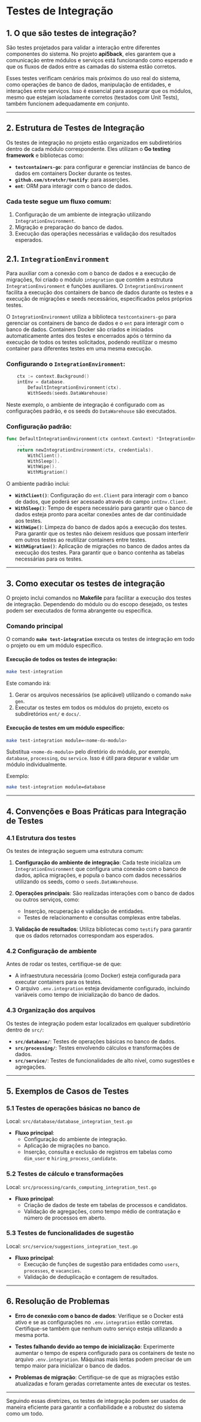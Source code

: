 # Testes de Integração

## 1. O que são testes de integração?

São testes projetados para validar a interação entre diferentes componentes do sistema. No projeto **api5back**, eles garantem que a comunicação entre módulos e serviços está funcionando como esperado e que os fluxos de dados entre as camadas do sistema estão corretos.

Esses testes verificam cenários mais próximos do uso real do sistema, como operações de banco de dados, manipulação de entidades, e interações entre serviços. Isso é essencial para assegurar que os módulos, mesmo que estejam isoladamente corretos (testados com Unit Tests), também funcionem adequadamente em conjunto.

---

## 2. Estrutura de Testes de Integração

Os testes de integração no projeto estão organizados em subdiretórios dentro de cada módulo correspondente. Eles utilizam o **Go testing framework** e bibliotecas como:

- **`testcontainers-go`**: para configurar e gerenciar instâncias de banco de dados em containers Docker durante os testes.
- **`github.com/stretchr/testify`**: para asserções.
- **`ent`**: ORM para interagir com o banco de dados.

### Cada teste segue um fluxo comum:

1. Configuração de um ambiente de integração utilizando `IntegrationEnvironment`.
2. Migração e preparação do banco de dados.
3. Execução das operações necessárias e validação dos resultados esperados.

## 2.1. `IntegrationEnvironment`

Para auxiliar com a conexão com o banco de dados e a execução de migrações, foi criado o módulo `integration` que contém a estrutura `IntegrationEnvironment` e funções auxiliares. O `IntegrationEnvironment` facilita a execução dos containers de banco de dados durante os testes e a execução de migrações e seeds necessários, especificados pelos próprios testes.

O `IntegrationEnvironment` utiliza a biblioteca `testcontainers-go` para gerenciar os containers de banco de dados e o `ent` para interagir com o banco de dados. Containers Docker são criados e iniciados automaticamente antes dos testes e encerrados após o término da execução de todos os testes solicitados, podendo reutilizar o mesmo container para diferentes testes em uma mesma execução.

### Configurando o `IntegrationEnvironment`:

```go
	ctx := context.Background()
	intEnv = database.
		DefaultIntegrationEnvironment(ctx).
		WithSeeds(seeds.DataWarehouse)
```

Neste exemplo, o ambiente de integração é configurado com as configurações padrão, e os seeds do `DataWarehouse` são executados.

### Configuração padrão:

```go
func DefaultIntegrationEnvironment(ctx context.Context) *IntegrationEnvironment {
	...
	return newIntegrationEnvironment(ctx, credentials).
		WithClient().
		WithSleep().
		WithWipe().
		WithMigration()
```

O ambiente padrão inclui:

- **`WithClient()`**: Configuração do `ent.Client` para interagir com o banco de dados, que poderá ser acessado através do campo `intEnv.Client`.
- **`WithSleep()`**: Tempo de espera necessário para garantir que o banco de dados esteja pronto para aceitar conexões antes de dar continuidade aos testes.
- **`WithWipe()`**: Limpeza do banco de dados após a execução dos testes. Para garantir que os testes não deixem resíduos que possam interferir em outros testes ao reutilizar containers entre testes.
- **`WithMigration()`**: Aplicação de migrações no banco de dados antes da execução dos testes. Para garantir que o banco contenha as tabelas necessárias para os testes.

---

## 3. Como executar os testes de integração

O projeto inclui comandos no **Makefile** para facilitar a execução dos testes de integração. Dependendo do módulo ou do escopo desejado, os testes podem ser executados de forma abrangente ou específica.

### Comando principal

O comando **`make test-integration`** executa os testes de integração em todo o projeto ou em um módulo específico.

#### Execução de todos os testes de integração:

```bash
make test-integration
```

Este comando irá:

1. Gerar os arquivos necessários (se aplicável) utilizando o comando `make gen`.
2. Executar os testes em todos os módulos do projeto, exceto os subdiretórios `ent/` e `docs/`.

#### Execução de testes em um módulo específico:

```bash
make test-integration module=<nome-do-modulo>
```

Substitua `<nome-do-modulo>` pelo diretório do módulo, por exemplo, `database`, `processing`, ou `service`. Isso é útil para depurar e validar um módulo individualmente.

Exemplo:

```bash
make test-integration module=database
```

---

## 4. Convenções e Boas Práticas para Integração de Testes

### 4.1 Estrutura dos testes

Os testes de integração seguem uma estrutura comum:

1. **Configuração do ambiente de integração**:
   Cada teste inicializa um `IntegrationEnvironment` que configura uma conexão com o banco de dados, aplica migrações, e popula o banco com dados necessários utilizando os seeds, como o `seeds.DataWarehouse`.

2. **Operações principais**:
   São realizadas interações com o banco de dados ou outros serviços, como:

   - Inserção, recuperação e validação de entidades.
   - Testes de relacionamento e consultas complexas entre tabelas.

3. **Validação de resultados**:
   Utiliza bibliotecas como `testify` para garantir que os dados retornados correspondam aos esperados.

### 4.2 Configuração de ambiente

Antes de rodar os testes, certifique-se de que:

- A infraestrutura necessária (como Docker) esteja configurada para executar containers para os testes.
- O arquivo `.env.integration` esteja devidamente configurado, incluindo variáveis como tempo de inicialização do banco de dados.

### 4.3 Organização dos arquivos

Os testes de integração podem estar localizados em qualquer subdiretório dentro de `src/`:

- **`src/database/`**: Testes de operações básicas no banco de dados.
- **`src/processing/`**: Testes envolvendo cálculos e transformações de dados.
- **`src/service/`**: Testes de funcionalidades de alto nível, como sugestões e agregações.

---

## 5. Exemplos de Casos de Testes

### 5.1 Testes de operações básicas no banco de

Local: `src/database/database_integration_test.go`

- **Fluxo principal**:
  - Configuração do ambiente de integração.
  - Aplicação de migrações no banco.
  - Inserção, consulta e exclusão de registros em tabelas como `dim_user` e `hiring_process_candidate`.

### 5.2 Testes de cálculo e transformações

Local: `src/processing/cards_computing_integration_test.go`

- **Fluxo principal**:
  - Criação de dados de teste em tabelas de processos e candidatos.
  - Validação de agregações, como tempo médio de contratação e número de processos em aberto.

### 5.3 Testes de funcionalidades de sugestão

Local: `src/service/suggestions_integration_test.go`

- **Fluxo principal**:
  - Execução de funções de sugestão para entidades como `users`, `processes`, e `vacancies`.
  - Validação de deduplicação e contagem de resultados.

---

## 6. Resolução de Problemas

- **Erro de conexão com o banco de dados**:
  Verifique se o Docker está ativo e se as configurações no `.env.integration` estão corretas. Certifique-se também que nenhum outro serviço esteja utilizando a mesma porta.

- **Testes falhando devido ao tempo de inicialização**:
  Experimente aumentar o tempo de espera configurado para os containers de teste no arquivo `.env.integration`. Máquinas mais lentas podem precisar de um tempo maior para inicializar o banco de dados.

- **Problemas de migração**:
  Certifique-se de que as migrações estão atualizadas e foram geradas corretamente antes de executar os testes.

---

Seguindo essas diretrizes, os testes de integração podem ser usados de maneira eficiente para garantir a confiabilidade e a robustez do sistema como um todo.
